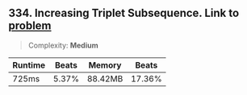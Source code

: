 ## 334. Increasing Triplet Subsequence. Link to [problem](https://leetcode.com/problems/increasing-triplet-subsequence)

> Complexity: **Medium**

| Runtime | Beats | Memory  | Beats  |
|---------|-------|---------|--------|
| 725ms   | 5.37% | 88.42MB | 17.36% |

